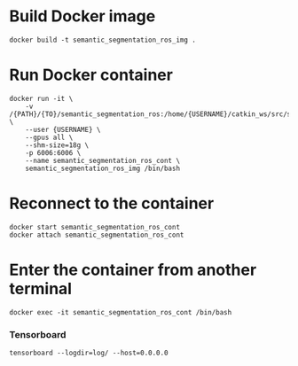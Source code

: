 # Build Docker image
```
docker build -t semantic_segmentation_ros_img .
```

# Run Docker container
```
docker run -it \
    -v /{PATH}/{TO}/semantic_segmentation_ros:/home/{USERNAME}/catkin_ws/src/semantic_segmentation_ros \
    --user {USERNAME} \
    --gpus all \
    --shm-size=18g \
    -p 6006:6006 \
    --name semantic_segmentation_ros_cont \
    semantic_segmentation_ros_img /bin/bash
```

# Reconnect to the container
```
docker start semantic_segmentation_ros_cont
docker attach semantic_segmentation_ros_cont
```

# Enter the container from another terminal
```
docker exec -it semantic_segmentation_ros_cont /bin/bash
```

### Tensorboard
```
tensorboard --logdir=log/ --host=0.0.0.0
```
